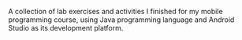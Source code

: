 A collection of lab exercises and activities I finished for my mobile programming course, using Java programming language and Android Studio as its development platform.
